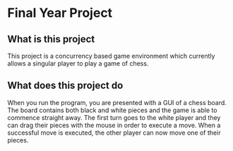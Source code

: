 # Final Year Project

## What is this project
This project is a concurrency based game environment which currently allows a singular player to play a game of chess.

## What does this project do
When you run the program, you are presented with a GUI of a chess board. The board contains both black and white pieces and the game is able to commence straight away. The first turn goes to the white player and they can drag their pieces with the mouse in order to execute a move. When a successful move is executed, the other player can now move one of their pieces. 
